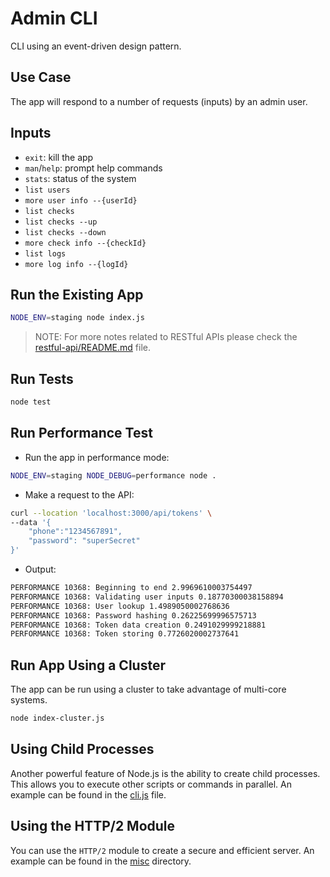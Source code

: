 # Admin CLI

CLI using an event-driven design pattern.

## Use Case

The app will respond to a number of requests (inputs) by an admin user.

## Inputs

- `exit`: kill the app
- `man`/`help`: prompt help commands
- `stats`: status of the system
- `list users`
- `more user info --{userId}`
- `list checks`
- `list checks --up`
- `list checks --down`
- `more check info --{checkId}`
- `list logs`
- `more log info --{logId}`

## Run the Existing App

```bash
NODE_ENV=staging node index.js
```

> NOTE: For more notes related to RESTful APIs please check the [restful-api/README.md](../restful-api/README.md) file.

## Run Tests

```bash
node test
```

## Run Performance Test

- Run the app in performance mode:

```bash
NODE_ENV=staging NODE_DEBUG=performance node .
```

- Make a request to the API:

```bash
curl --location 'localhost:3000/api/tokens' \
--data '{
    "phone":"1234567891",
    "password": "superSecret"
}'
```

- Output:

```bash
PERFORMANCE 10368: Beginning to end 2.9969610003754497
PERFORMANCE 10368: Validating user inputs 0.18770300038158894
PERFORMANCE 10368: User lookup 1.4989050002768636
PERFORMANCE 10368: Password hashing 0.26225699996575713
PERFORMANCE 10368: Token data creation 0.2491029999218881
PERFORMANCE 10368: Token storing 0.7726020002737641
```

## Run App Using a Cluster

The app can be run using a cluster to take advantage of multi-core systems.

```bash
node index-cluster.js
```

## Using Child Processes

Another powerful feature of Node.js is the ability to create child processes. This allows you to execute other scripts or commands in parallel. An example can be found in the [cli.js](./lib/cli.js) file.

## Using the HTTP/2 Module

You can use the `HTTP/2` module to create a secure and efficient server. An example can be found in the [misc](./misc) directory.
